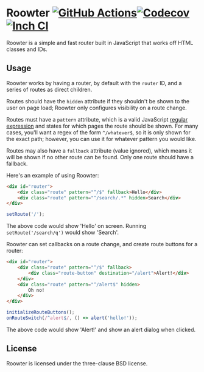 # Roowter [![GitHub Actions](https://github.com/thatlittlegit/roowter/workflows/build/ci.svg)](https://travis-ci.org/thatlittlegit/roowter)[![Codecov](https://img.shields.io/codecov/c/github/thatlittlegit/roowter.svg)](https://codecov.io/gh/thatlittlegit/roowter)[![Inch CI](https://inch-ci.org/github/thatlittlegit/roowter.svg)](https://inch-ci.org/github/thatlittlegit/roowter)
Roowter is a simple and fast router built in JavaScript that works off HTML
classes and IDs.

## Usage
Roowter works by having a router, by default with the `router` ID, and a series
of routes as direct children.

Routes should have the `hidden` attribute if they shouldn't be shown to the user
on page load; Roowter only configures visibility on a route change.

Routes must have a `pattern` attribute, which is a valid JavaScript
[regular expression] and states for which pages the route should be shown. For
many cases, you'll want a regex of the form `^/whatever$`, so it is only shown
for the exact path; however, you can use it for whatever pattern you would like.

Routes may also have a `fallback` attribute (value ignored), which means it will
be shown if no other route can be found. Only one route should have a fallback.

Here's an example of using Roowter:

```html
<div id="router">
	<div class="route" pattern="^/$" fallback>Hello</div>
	<div class="route" pattern="^/search/.*" hidden>Search</div>
</div>
```
```js
setRoute('/');
```
The above code would show 'Hello' on screen. Running `setRoute('/search/q')`
would show 'Search'.

Roowter can set callbacks on a route change, and create route buttons for a
router:

```html
<div id="router">
	<div class="route" pattern="^/$" fallback>
		<div class="route-button" destination="/alert">Alert!</div>
	</div>
	<div class="route" pattern="^/alert$" hidden>
		Oh no!
	</div>
</div>
```
```js
initializeRouteButtons();
onRouteSwitch(/^alert$/, () => alert('hello!'));
```

The above code would show 'Alert!' and show an alert dialog when clicked.

[regular expression]: https://developer.mozilla.org/en-US/docs/Web/JavaScript/Guide/Regular_Expressions

## License
Roowter is licensed under the three-clause BSD license.
